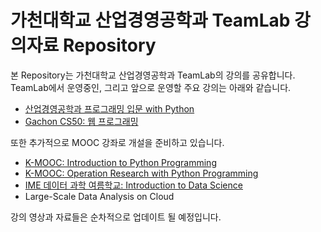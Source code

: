 가천대학교 산업경영공학과 TeamLab 강의자료 Repository
=====================================

본 Repository는 가천대학교 산업경영공학과 TeamLab의 강의를 공유합니다. 
TeamLab에서 운영중인, 그리고 앞으로 운영할 주요 강의는 아래와 같습니다.
- [산업경영공학과 프로그래밍 입문 with Python ](python_programming/IME_2016_programming_intro)
- [Gachon CS50: 웹 프로그래밍](web_programming/CS50_2016_web_programming)

또한 추가적으로 MOOC 강좌로 개설을 준비하고 있습니다.
- [K-MOOC: Introduction to Python Programming](https://github.com/TeamLab/Gachon_CS50_Python_KMOOC)
- [K-MOOC: Operation Research with Python Programming](https://github.com/TeamLab/Gachon_CS50_OR_KMOOC)
- [IME 데이터 과학 여름학교: Introduction to Data Science](https://github.com/TeamLab/data_school_at_gachon)
- Large-Scale Data Analysis on Cloud

강의 영상과 자료들은 순차적으로 업데이트 될 예정입니다.

